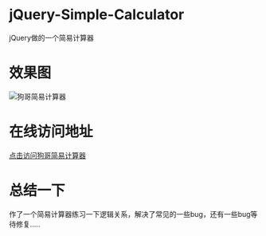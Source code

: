 # jQuery-Simple-Calculator
jQuery做的一个简易计算器

# 效果图
![狗哥简易计算器](https://repository-images.githubusercontent.com/185757868/065e5c00-7278-11e9-8a8a-56f8f8cfae31)

# 在线访问地址
[点击访问狗哥简易计算器](https://chengzhihui99.github.io/jQuery-Simple-Calculator/)

# 总结一下
作了一个简易计算器练习一下逻辑关系，解决了常见的一些bug，还有一些bug等待修复.....
